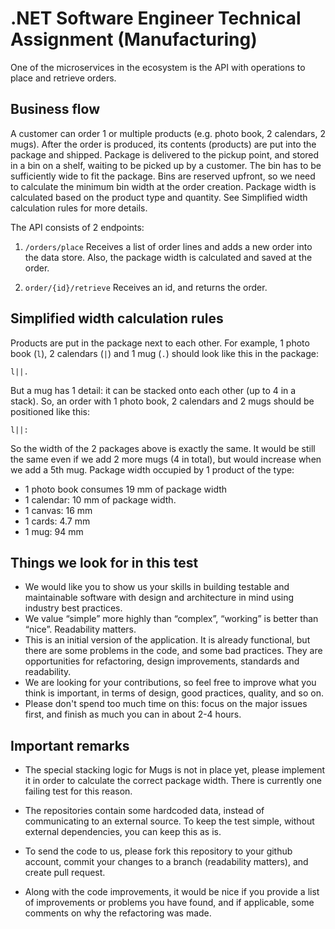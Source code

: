 # .NET Software Engineer Technical Assignment (Manufacturing)

One of the microservices in the ecosystem is the API with operations to place and retrieve orders.

## Business flow

A customer can order 1 or multiple products (e.g. photo book, 2 calendars, 2 mugs).
After the order is produced, its contents (products) are put into the package and shipped. Package is delivered to the pickup point, and stored in a bin on a shelf, waiting to be picked up by a customer. The bin has to be sufficiently wide to fit the package. Bins are reserved upfront, so we need to calculate the minimum bin width at the order creation.
Package width is calculated based on the product type and quantity. See Simplified width calculation rules for more details.

The API consists of 2 endpoints:

1. `/orders/place`
Receives a list of order lines and adds a new order into the data store.
Also, the package width is calculated and saved at the order.


2. `order/{id}/retrieve`
Receives an id, and returns the order.

## Simplified width calculation rules

Products are put in the package next to each other.
For example, 1 photo book (`l`), 2 calendars (`|`) and 1 mug (`.`) should look like this in the package:

 `l||.`

But a mug has 1 detail: it can be stacked onto each other (up to 4 in a stack). So, an order with 1 photo book, 2 calendars and 2 mugs should be positioned like this:

 `l||:`

So the width of the 2 packages above is exactly the same. It would be still the same even if we add 2 more mugs (4 in total), but would increase when we add a 5th mug.
Package width occupied by 1 product of the type:
* 1 photo book consumes 19 mm of package width
* 1 calendar: 10 mm of package width.
* 1 canvas: 16 mm
* 1 cards: 4.7 mm
* 1 mug: 94 mm

## Things we look for in this test

* We would like you to show us your skills in building testable and maintainable software with design and architecture in mind using industry best practices.
* We value “simple” more highly than “complex”, “working” is better than “nice”. Readability matters.
* This is an initial version of the application. It is already functional, but there are some problems in the code, and some bad practices. They are opportunities for refactoring, design improvements, standards and readability.
* We are looking for your contributions, so feel free to improve what you think is important, in terms of design, good practices, quality, and so on.
* Please don't spend too much time on this: focus on the major issues first, and finish as much you can in about 2-4 hours.

## Important remarks

- The special stacking logic for Mugs is not in place yet, please implement it in order to calculate the correct package width. There is currently one failing test for this reason.

- The repositories contain some hardcoded data, instead of communicating to an external source. To keep the test simple, without external dependencies, you can keep this as is.

- To send the code to us, please fork this repository to your github account, commit your changes to a branch (readability matters), and create pull request.

- Along with the code improvements, it would be nice if you provide a list of improvements or problems you have found, and if applicable, some comments on why the refactoring was made.
